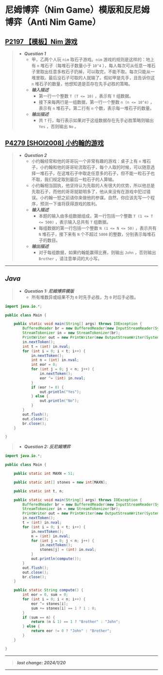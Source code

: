 # 尼姆博弈（Nim Game）模版和反尼姆博弈（Anti Nim Game）

## [P2197 【模板】Nim 游戏](https://www.luogu.com.cn/problem/P2197)

> - ***Question 1***
>   - 甲，乙两个人玩 `nim` 取石子游戏。`nim` 游戏的规则是这样的：地上有 `n` 堆石子（每堆石子数量小于 `10^4` ），每人每次可从任意一堆石子里取出任意多枚石子扔掉，可以取完，不能不取。每次只能从一堆里取。最后没石子可取的人就输了。假如甲是先手，且告诉你这 `n` 堆石子的数量，他想知道是否存在先手必胜的策略。
>   - ***输入描述***
>     - 第一行一个整数 `T (T <= 10)` ，表示有 `T` 组数据。
>     - 接下来每两行是一组数据，第一行一个整数 `n (n <= 10^4)` ，表示有 `n` 堆石子。第二行有 `n` 个数，表示每一堆石子的数量。
>   - ***输出描述***
>     - 共 `T` 行，每行表示如果对于这组数据存在先手必胜策略则输出 `Yes` ，否则输出 `No` 。

## [P4279 [SHOI2008] 小约翰的游戏](https://www.luogu.com.cn/problem/P4279)

> - ***Question 2***
>   - 小约翰经常和他的哥哥玩一个非常有趣的游戏：桌子上有 `n` 堆石子，小约翰和他的哥哥轮流取石子，每个人取的时候，可以随意选择一堆石子，在这堆石子中取走任意多的石子，但不能一粒石子也不取，我们规定取到最后一粒石子的人算输。
>   - 小约翰相当固执，他坚持认为先取的人有很大的优势，所以他总是先取石子，而他的哥哥就聪明多了，他从来没有在游戏中犯过错误。小约翰一怒之前请你来做他的参谋。自然，你应该先写一个程序，预测一下谁将获得游戏的胜利。
>   - ***输入描述***
>     - 本题的输入由多组数据组成，第一行包括一个整数 `T (1 <= T <= 500)` ，表示输入总共有 `T` 组数据。
>     - 每组数据的第一行包括一个整数 `N (1 <= N <= 50)` ，表示共有 `N` 堆石子，接下来有 `N` 个不超过 `5000` 的整数，分别表示每堆石子的数目。
>   - ***输出描述***
>     - 对于每组数据，如果约翰能赢得比赛，则输出 `John` ，否则输出 `Brother` ，请注意单词的大小写。

---

## *Java*

> - ***Question 1: 尼姆博弈模版***
>   - 所有堆数异或结果不为 `0` 时先手必胜，为 `0` 时后手必胜。

```java
import java.io.*;

public class Main {

    public static void main(String[] args) throws IOException {
        BufferedReader br = new BufferedReader(new InputStreamReader(System.in));
        StreamTokenizer in = new StreamTokenizer(br);
        PrintWriter out = new PrintWriter(new OutputStreamWriter(System.out));
        in.nextToken();
        int t = (int) in.nval;
        for (int i = 0; i < t; i++) {
            in.nextToken();
            int n = (int) in.nval;
            int eor = 0;
            for (int j = 0; j < n; j++) {
                in.nextToken();
                eor ^= (int) in.nval;
            }
            if (eor != 0) {
                out.println("Yes");
            } else {
                out.println("No");
            }
        }
        out.flush();
        out.close();
        br.close();
    }

}
```

> - ***Question 2: 反尼姆博弈***

```java
import java.io.*;

public class Main {

    public static int MAXN = 51;

    public static int[] stones = new int[MAXN];

    public static int t, n;

    public static void main(String[] args) throws IOException {
        BufferedReader br = new BufferedReader(new InputStreamReader(System.in));
        StreamTokenizer in = new StreamTokenizer(br);
        PrintWriter out = new PrintWriter(new OutputStreamWriter(System.out));
        in.nextToken();
        t = (int) in.nval;
        for (int i = 0; i < t; i++) {
            in.nextToken();
            n = (int) in.nval;
            for (int j = 0; j < n; j++) {
                in.nextToken();
                stones[j] = (int) in.nval;
            }
            out.println(compute());
        }
        out.flush();
        out.close();
        br.close();
    }

    public static String compute() {
        int eor = 0, sum = 0;
        for (int i = 0; i < n; i++) {
            eor ^= stones[i];
            sum += stones[i] == 1 ? 1 : 0;
        }
        if (sum == n) {
            return (n & 1) == 1 ? "Brother" : "John";
        } else {
            return eor != 0 ? "John" : "Brother";
        }
    }

}
```

---

> ***last change: 2024/1/20***

---
